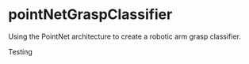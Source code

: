 # pointNetGraspClassifier

Using the PointNet architecture to create a robotic arm grasp classifier. 


Testing 



